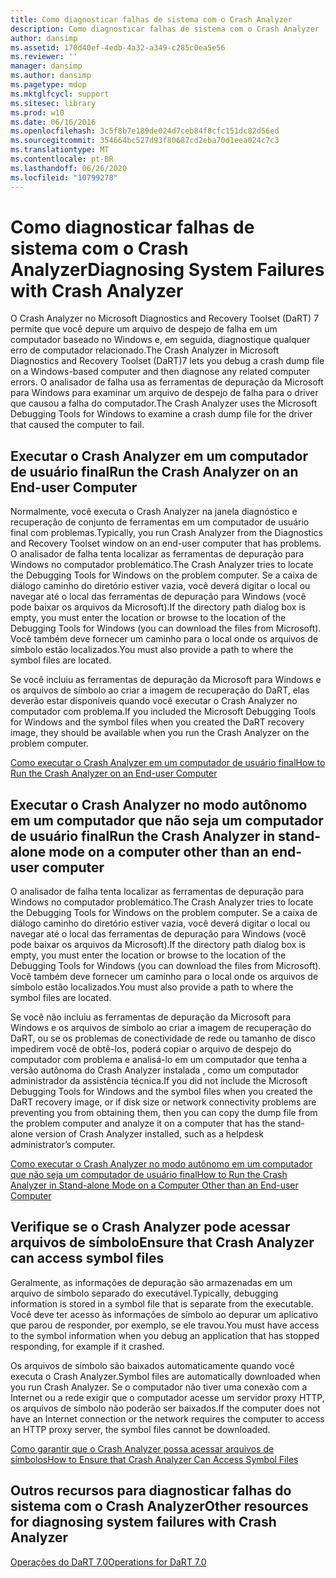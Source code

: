 ```yaml
---
title: Como diagnosticar falhas de sistema com o Crash Analyzer
description: Como diagnosticar falhas de sistema com o Crash Analyzer
author: dansimp
ms.assetid: 170d40ef-4edb-4a32-a349-c285c0ea5e56
ms.reviewer: ''
manager: dansimp
ms.author: dansimp
ms.pagetype: mdop
ms.mktglfcycl: support
ms.sitesec: library
ms.prod: w10
ms.date: 06/16/2016
ms.openlocfilehash: 3c5f8b7e189de024d7ceb84f8cfc151dc82d56ed
ms.sourcegitcommit: 354664bc527d93f80687cd2eba70d1eea024c7c3
ms.translationtype: MT
ms.contentlocale: pt-BR
ms.lasthandoff: 06/26/2020
ms.locfileid: "10799278"
---
```

# <span data-ttu-id="c55cf-103">Como diagnosticar falhas de sistema com o Crash Analyzer</span><span class="sxs-lookup"><span data-stu-id="c55cf-103">Diagnosing System Failures with Crash Analyzer</span></span>


<span data-ttu-id="c55cf-104">O Crash Analyzer no Microsoft Diagnostics and Recovery Toolset (DaRT) 7 permite que você depure um arquivo de despejo de falha em um computador baseado no Windows e, em seguida, diagnostique qualquer erro de computador relacionado.</span><span class="sxs-lookup"><span data-stu-id="c55cf-104">The Crash Analyzer in Microsoft Diagnostics and Recovery Toolset (DaRT)7 lets you debug a crash dump file on a Windows-based computer and then diagnose any related computer errors.</span></span> <span data-ttu-id="c55cf-105">O analisador de falha usa as ferramentas de depuração da Microsoft para Windows para examinar um arquivo de despejo de falha para o driver que causou a falha do computador.</span><span class="sxs-lookup"><span data-stu-id="c55cf-105">The Crash Analyzer uses the Microsoft Debugging Tools for Windows to examine a crash dump file for the driver that caused the computer to fail.</span></span>

## <span data-ttu-id="c55cf-106">Executar o Crash Analyzer em um computador de usuário final</span><span class="sxs-lookup"><span data-stu-id="c55cf-106">Run the Crash Analyzer on an End-user Computer</span></span>


<span data-ttu-id="c55cf-107">Normalmente, você executa o Crash Analyzer na janela diagnóstico e recuperação de conjunto de ferramentas em um computador de usuário final com problemas.</span><span class="sxs-lookup"><span data-stu-id="c55cf-107">Typically, you run Crash Analyzer from the Diagnostics and Recovery Toolset window on an end-user computer that has problems.</span></span> <span data-ttu-id="c55cf-108">O analisador de falha tenta localizar as ferramentas de depuração para Windows no computador problemático.</span><span class="sxs-lookup"><span data-stu-id="c55cf-108">The Crash Analyzer tries to locate the Debugging Tools for Windows on the problem computer.</span></span> <span data-ttu-id="c55cf-109">Se a caixa de diálogo caminho do diretório estiver vazia, você deverá digitar o local ou navegar até o local das ferramentas de depuração para Windows (você pode baixar os arquivos da Microsoft).</span><span class="sxs-lookup"><span data-stu-id="c55cf-109">If the directory path dialog box is empty, you must enter the location or browse to the location of the Debugging Tools for Windows (you can download the files from Microsoft).</span></span> <span data-ttu-id="c55cf-110">Você também deve fornecer um caminho para o local onde os arquivos de símbolo estão localizados.</span><span class="sxs-lookup"><span data-stu-id="c55cf-110">You must also provide a path to where the symbol files are located.</span></span>

<span data-ttu-id="c55cf-111">Se você incluiu as ferramentas de depuração da Microsoft para Windows e os arquivos de símbolo ao criar a imagem de recuperação do DaRT, elas deverão estar disponíveis quando você executar o Crash Analyzer no computador com problema.</span><span class="sxs-lookup"><span data-stu-id="c55cf-111">If you included the Microsoft Debugging Tools for Windows and the symbol files when you created the DaRT recovery image, they should be available when you run the Crash Analyzer on the problem computer.</span></span>

[<span data-ttu-id="c55cf-112">Como executar o Crash Analyzer em um computador de usuário final</span><span class="sxs-lookup"><span data-stu-id="c55cf-112">How to Run the Crash Analyzer on an End-user Computer</span></span>](how-to-run-the-crash-analyzer-on-an-end-user-computer-dart-7.md)

## <span data-ttu-id="c55cf-113">Executar o Crash Analyzer no modo autônomo em um computador que não seja um computador de usuário final</span><span class="sxs-lookup"><span data-stu-id="c55cf-113">Run the Crash Analyzer in stand-alone mode on a computer other than an end-user computer</span></span>


<span data-ttu-id="c55cf-114">O analisador de falha tenta localizar as ferramentas de depuração para Windows no computador problemático.</span><span class="sxs-lookup"><span data-stu-id="c55cf-114">The Crash Analyzer tries to locate the Debugging Tools for Windows on the problem computer.</span></span> <span data-ttu-id="c55cf-115">Se a caixa de diálogo caminho do diretório estiver vazia, você deverá digitar o local ou navegar até o local das ferramentas de depuração para Windows (você pode baixar os arquivos da Microsoft).</span><span class="sxs-lookup"><span data-stu-id="c55cf-115">If the directory path dialog box is empty, you must enter the location or browse to the location of the Debugging Tools for Windows (you can download the files from Microsoft).</span></span> <span data-ttu-id="c55cf-116">Você também deve fornecer um caminho para o local onde os arquivos de símbolo estão localizados.</span><span class="sxs-lookup"><span data-stu-id="c55cf-116">You must also provide a path to where the symbol files are located.</span></span>

<span data-ttu-id="c55cf-117">Se você não incluiu as ferramentas de depuração da Microsoft para Windows e os arquivos de símbolo ao criar a imagem de recuperação do DaRT, ou se os problemas de conectividade de rede ou tamanho de disco impedirem você de obtê-los, poderá copiar o arquivo de despejo do computador com problema e analisá-lo em um computador que tenha a versão autônoma do Crash Analyzer instalada , como um computador administrador da assistência técnica.</span><span class="sxs-lookup"><span data-stu-id="c55cf-117">If you did not include the Microsoft Debugging Tools for Windows and the symbol files when you created the DaRT recovery image, or if disk size or network connectivity problems are preventing you from obtaining them, then you can copy the dump file from the problem computer and analyze it on a computer that has the stand-alone version of Crash Analyzer installed, such as a helpdesk administrator’s computer.</span></span>

[<span data-ttu-id="c55cf-118">Como executar o Crash Analyzer no modo autônomo em um computador que não seja um computador de usuário final</span><span class="sxs-lookup"><span data-stu-id="c55cf-118">How to Run the Crash Analyzer in Stand-alone Mode on a Computer Other than an End-user Computer</span></span>](how-to-run-the-crash-analyzer-in-stand-alone-mode-on-a-computer-other-than-an-end-user-computer-dart-7.md)

## <span data-ttu-id="c55cf-119">Verifique se o Crash Analyzer pode acessar arquivos de símbolo</span><span class="sxs-lookup"><span data-stu-id="c55cf-119">Ensure that Crash Analyzer can access symbol files</span></span>


<span data-ttu-id="c55cf-120">Geralmente, as informações de depuração são armazenadas em um arquivo de símbolo separado do executável.</span><span class="sxs-lookup"><span data-stu-id="c55cf-120">Typically, debugging information is stored in a symbol file that is separate from the executable.</span></span> <span data-ttu-id="c55cf-121">Você deve ter acesso às informações de símbolo ao depurar um aplicativo que parou de responder, por exemplo, se ele travou.</span><span class="sxs-lookup"><span data-stu-id="c55cf-121">You must have access to the symbol information when you debug an application that has stopped responding, for example if it crashed.</span></span>

<span data-ttu-id="c55cf-122">Os arquivos de símbolo são baixados automaticamente quando você executa o Crash Analyzer.</span><span class="sxs-lookup"><span data-stu-id="c55cf-122">Symbol files are automatically downloaded when you run Crash Analyzer.</span></span> <span data-ttu-id="c55cf-123">Se o computador não tiver uma conexão com a Internet ou a rede exigir que o computador acesse um servidor proxy HTTP, os arquivos de símbolo não poderão ser baixados.</span><span class="sxs-lookup"><span data-stu-id="c55cf-123">If the computer does not have an Internet connection or the network requires the computer to access an HTTP proxy server, the symbol files cannot be downloaded.</span></span>

[<span data-ttu-id="c55cf-124">Como garantir que o Crash Analyzer possa acessar arquivos de símbolos</span><span class="sxs-lookup"><span data-stu-id="c55cf-124">How to Ensure that Crash Analyzer Can Access Symbol Files</span></span>](how-to-ensure-that-crash-analyzer-can-access-symbol-files-dart-7.md)

## <span data-ttu-id="c55cf-125">Outros recursos para diagnosticar falhas do sistema com o Crash Analyzer</span><span class="sxs-lookup"><span data-stu-id="c55cf-125">Other resources for diagnosing system failures with Crash Analyzer</span></span>


[<span data-ttu-id="c55cf-126">Operações do DaRT 7.0</span><span class="sxs-lookup"><span data-stu-id="c55cf-126">Operations for DaRT 7.0</span></span>](operations-for-dart-70-new-ia.md)

 

 





